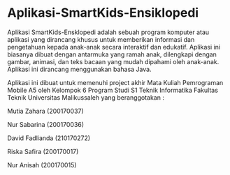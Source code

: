 # Aplikasi-SmartKids-Ensiklopedi
Aplikasi SmartKids-Ensklopedi adalah sebuah program komputer atau aplikasi yang dirancang khusus untuk memberikan informasi dan pengetahuan kepada anak-anak secara interaktif dan edukatif. Aplikasi ini biasanya dibuat dengan antarmuka yang ramah anak, dilengkapi dengan gambar, animasi, dan teks bacaan yang mudah dipahami oleh anak-anak. Aplikasi ini dirancang menggunakan bahasa Java.

Aplikasi ini dibuat untuk memenuhi project akhir Mata Kuliah Pemrograman Mobile A5 oleh Kelompok 6 Program Studi S1 Teknik Informatika Fakultas Teknik Universitas Malikussaleh  yang beranggotakan :

Mutia Zahara (200170037)

Nur Sabarina (200170036)

David Fadlianda (210170272)

Riska Safira (200170017)

Nur Anisah (200170015)

